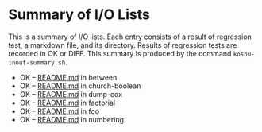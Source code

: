 # Summary of I/O Lists

This is a summary of I/O lists.
Each entry consists of a result of regression test,
a markdown file, and its directory.
Results of regression tests are recorded in OK or DIFF.
This summary is produced by the command `koshu-inout-summary.sh`.

* OK – [README.md](between/README.md) in between
* OK – [README.md](church-boolean/README.md) in church-boolean
* OK – [README.md](dump-cox/README.md) in dump-cox
* OK – [README.md](factorial/README.md) in factorial
* OK – [README.md](foo/README.md) in foo
* OK – [README.md](numbering/README.md) in numbering
